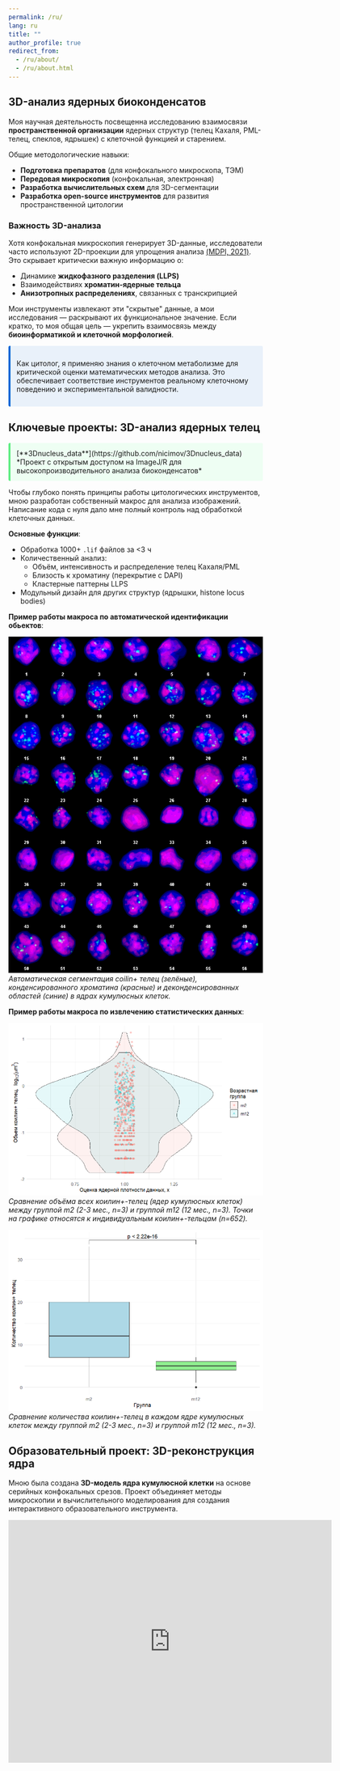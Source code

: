 ```yaml
---
permalink: /ru/
lang: ru
title: ""
author_profile: true
redirect_from: 
  - /ru/about/
  - /ru/about.html
---
```


## 3D-анализ ядерных биоконденсатов
Моя научная деятельность посвещенна исследованию взаимосвязи **пространственной организации** ядерных структур (телец Кахаля, PML-телец, спеклов, ядрышек) с клеточной функцией и старением. 

Общие методологические навыки:
- **Подготовка препаратов** (для конфокального микроскопа, ТЭМ)
- **Передовая микроскопия** (конфокальная, электронная)
- **Разработка вычислительных схем** для 3D-сегментации
- **Разработка open-source инструментов** для развития пространственной цитологии

### Важность 3D-анализа
Хотя конфокальная микроскопия генерирует 3D-данные, исследователи часто используют 2D-проекции для упрощения анализа [(MDPI, 2021)](https://www.mdpi.com/2078-2489/12/6/239). Это скрывает критически важную информацию о:
- Динамике **жидкофазного разделения (LLPS)**
- Взаимодействиях **хроматин-ядерные тельца**
- **Анизотропных распределениях**, связанных с транскрипцией

Мои инструменты извлекают эти "скрытые" данные, а мои исследования — раскрывают их функциональное значение. Если кратко, то моя общая цель — укрепить взаимосвязь между **биоинформатикой и клеточной морфологией**.

<div markdown="1" style="
  background: rgba(3, 102, 214, 0.08);
  border-left: 4px solid #0366d6;
  padding: 12px;
  margin: 12px 0;
  border-radius: 3px;
  color: inherit;
">

Как цитолог, я применяю знания о клеточном метаболизме для критической оценки математических методов анализа. Это обеспечивает соответствие инструментов реальному клеточному поведению и экспериментальной валидности.
</div>

## Ключевые проекты: 3D-анализ ядерных телец

<div markdown="1" style="
  background: rgba(191, 255, 209, 0.25);
  border-left: 4px solid #5FED83;
  padding: 12px;
  margin: 12px 0;
  border-radius: 3px;
  color: inherit;
">[**3Dnucleus_data**](https://github.com/nicimov/3Dnucleus_data)  
*Проект с открытым доступом на ImageJ/R для высокопроизводительного анализа биоконденсатов*
</div>

Чтобы глубоко понять принципы работы цитологических инструментов, мною разработан собственный макрос для анализа изображений. Написание кода с нуля дало мне полный контроль над обработкой клеточных данных.

**Основные функции**:
- Обработка 1000+ `.lif` файлов за <3 ч  
- Количественный анализ:
  - Объём, интенсивность и распределение телец Кахаля/PML  
  - Близость к хроматину (перекрытие с DAPI)  
  - Кластерные паттерны LLPS  
- Модульный дизайн для других структур (ядрышки, histone locus bodies)  

**Пример работы макроса по автоматической идентификации обьектов**:  

![Workflow](/images/workflow.png)  
*Автоматическая сегментация coilin+ телец (зелёные), конденсированного хроматина (красные) и деконденсированных областей (синие) в ядрах кумулюсных клеток.*

**Пример работы макроса по извлечению статистических данных**:  

![Workflow1](/images/Rplot_viopoint.png)
*Сравнение объёма всех коилин+-телец (ядер кумулюсных клеток) между группой m2 (2-3 мес., n=3) и группой m12 (12 мес., n=3). Точки на графике относятся к индивидуальным коилин+-тельцам (n=652).*

![Workflow2](/images/Rplot.png)
*Сравнение количества коилин+-телец в каждом ядре кумулюсных клеток между группой m2 (2-3 мес., n=3) и группой m12 (12 мес., n=3).*



## Образовательный проект: 3D-реконструкция ядра

Мною была создана **3D-модель ядра кумулюсной клетки** на основе серийных конфокальных срезов. Проект объединяет методы микроскопии и вычислительного моделирования для создания интерактивного образовательного инструмента.

<div class="sketchfab-embed-wrapper"> <iframe title="V1_CB_DAPI_rec2 iteration 1" frameborder="0" allowfullscreen mozallowfullscreen="true" webkitallowfullscreen="true" allow="autoplay; fullscreen; xr-spatial-tracking" xr-spatial-tracking execution-while-out-of-viewport execution-while-not-rendered web-share width="640" height="480" src="https://sketchfab.com/models/3e9640fef610406484c2abb49b563e71/embed?autospin=1&autostart=1"> </iframe>
</div>